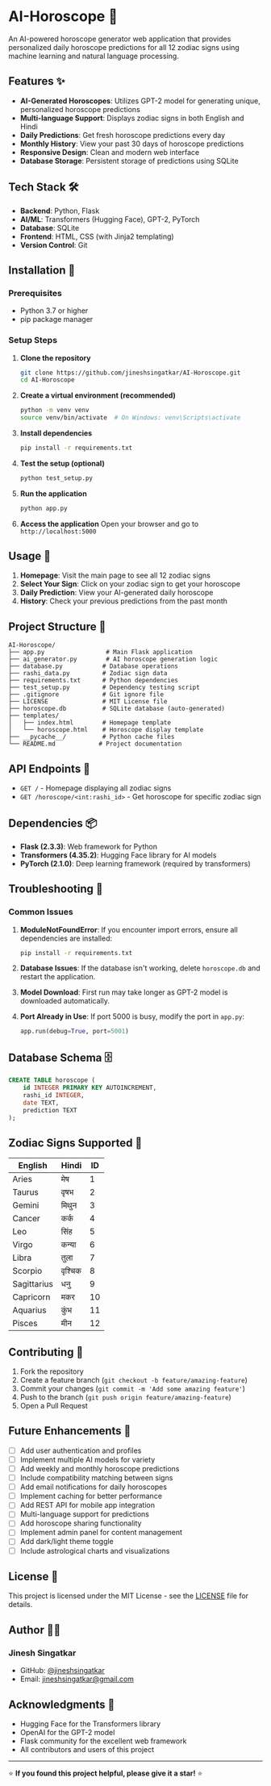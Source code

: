 # AI-Horoscope 🔮

An AI-powered horoscope generator web application that provides personalized daily horoscope predictions for all 12 zodiac signs using machine learning and natural language processing.

## Features ✨

- **AI-Generated Horoscopes**: Utilizes GPT-2 model for generating unique, personalized horoscope predictions
- **Multi-language Support**: Displays zodiac signs in both English and Hindi
- **Daily Predictions**: Get fresh horoscope predictions every day
- **Monthly History**: View your past 30 days of horoscope predictions
- **Responsive Design**: Clean and modern web interface
- **Database Storage**: Persistent storage of predictions using SQLite

## Tech Stack 🛠️

- **Backend**: Python, Flask
- **AI/ML**: Transformers (Hugging Face), GPT-2, PyTorch
- **Database**: SQLite
- **Frontend**: HTML, CSS (with Jinja2 templating)
- **Version Control**: Git

## Installation 🚀

### Prerequisites
- Python 3.7 or higher
- pip package manager

### Setup Steps

1. **Clone the repository**
   ```bash
   git clone https://github.com/jineshsingatkar/AI-Horoscope.git
   cd AI-Horoscope
   ```

2. **Create a virtual environment (recommended)**
   ```bash
   python -m venv venv
   source venv/bin/activate  # On Windows: venv\Scripts\activate
   ```

3. **Install dependencies**
   ```bash
   pip install -r requirements.txt
   ```

4. **Test the setup (optional)**
   ```bash
   python test_setup.py
   ```

5. **Run the application**
   ```bash
   python app.py
   ```

6. **Access the application**
   Open your browser and go to `http://localhost:5000`

## Usage 📖

1. **Homepage**: Visit the main page to see all 12 zodiac signs
2. **Select Your Sign**: Click on your zodiac sign to get your horoscope
3. **Daily Prediction**: View your AI-generated daily horoscope
4. **History**: Check your previous predictions from the past month

## Project Structure 📁

```
AI-Horoscope/
├── app.py                 # Main Flask application
├── ai_generator.py        # AI horoscope generation logic
├── database.py           # Database operations
├── rashi_data.py         # Zodiac sign data
├── requirements.txt      # Python dependencies
├── test_setup.py         # Dependency testing script
├── .gitignore            # Git ignore file
├── LICENSE               # MIT License file
├── horoscope.db          # SQLite database (auto-generated)
├── templates/
│   ├── index.html        # Homepage template
│   └── horoscope.html    # Horoscope display template
├── __pycache__/          # Python cache files
└── README.md            # Project documentation
```

## API Endpoints 🔌

- `GET /` - Homepage displaying all zodiac signs
- `GET /horoscope/<int:rashi_id>` - Get horoscope for specific zodiac sign

## Dependencies 📦

- **Flask (2.3.3)**: Web framework for Python
- **Transformers (4.35.2)**: Hugging Face library for AI models
- **PyTorch (2.1.0)**: Deep learning framework (required by transformers)

## Troubleshooting 🔧

### Common Issues

1. **ModuleNotFoundError**: If you encounter import errors, ensure all dependencies are installed:
   ```bash
   pip install -r requirements.txt
   ```

2. **Database Issues**: If the database isn't working, delete `horoscope.db` and restart the application.

3. **Model Download**: First run may take longer as GPT-2 model is downloaded automatically.

4. **Port Already in Use**: If port 5000 is busy, modify the port in `app.py`:
   ```python
   app.run(debug=True, port=5001)
   ```

## Database Schema 🗄️

```sql
CREATE TABLE horoscope (
    id INTEGER PRIMARY KEY AUTOINCREMENT,
    rashi_id INTEGER,
    date TEXT,
    prediction TEXT
);
```

## Zodiac Signs Supported 🌟

| English | Hindi | ID |
|---------|-------|-----|
| Aries | मेष | 1 |
| Taurus | वृषभ | 2 |
| Gemini | मिथुन | 3 |
| Cancer | कर्क | 4 |
| Leo | सिंह | 5 |
| Virgo | कन्या | 6 |
| Libra | तुला | 7 |
| Scorpio | वृश्चिक | 8 |
| Sagittarius | धनु | 9 |
| Capricorn | मकर | 10 |
| Aquarius | कुंभ | 11 |
| Pisces | मीन | 12 |

## Contributing 🤝

1. Fork the repository
2. Create a feature branch (`git checkout -b feature/amazing-feature`)
3. Commit your changes (`git commit -m 'Add some amazing feature'`)
4. Push to the branch (`git push origin feature/amazing-feature`)
5. Open a Pull Request

## Future Enhancements 🚀

- [ ] Add user authentication and profiles
- [ ] Implement multiple AI models for variety
- [ ] Add weekly and monthly horoscope predictions
- [ ] Include compatibility matching between signs
- [ ] Add email notifications for daily horoscopes
- [ ] Implement caching for better performance
- [ ] Add REST API for mobile app integration
- [ ] Multi-language support for predictions
- [ ] Add horoscope sharing functionality
- [ ] Implement admin panel for content management
- [ ] Add dark/light theme toggle
- [ ] Include astrological charts and visualizations

## License 📄

This project is licensed under the MIT License - see the [LICENSE](LICENSE) file for details.

## Author 👨‍💻

### Jinesh Singatkar

- GitHub: [@jineshsingatkar](https://github.com/jineshsingatkar)
- Email: [jineshsingatkar@gmail.com](mailto:jineshsingatkar@gmail.com)

## Acknowledgments 🙏

- Hugging Face for the Transformers library
- OpenAI for the GPT-2 model
- Flask community for the excellent web framework
- All contributors and users of this project

---

⭐ **If you found this project helpful, please give it a star!** ⭐
